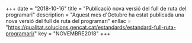 +++
date = "2018-10-16"
title = "Publicació nova versió del full de ruta del programari"
description = "Aquest mes d'Octubre ha estat publicada una nova versió del full de ruta del programari"
enllac = "https://qualitat.solucions.gencat.cat/estandards/estandard-full-ruta-programari/"
key = "NOVEMBRE2018"
+++
